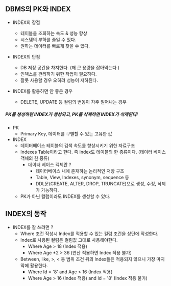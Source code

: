 ## DBMS의 PK와 INDEX

- INDEX의 장점

  - 테이블을 조회하는 속도 & 성능 향상
  - 시스템의 부하를 줄일 수 있다.
  - 원하는 데이터를 빠르게 찾을 수 있다.

- INDEX의 단점

  - DB 저장 공간을 차지한다. (꽤 큰 용량을 잡아먹는다.)
  - 인덱스를 관리하기 위한 작업이 필요하다.
  - 잘못 사용할 경우 오히려 성능이 저하된다.

- INDEX를 활용하면 안 좋은 경우

  - DELETE, UPDATE 등 컬럼의 변동이 자주 일어나는 경우

  

##### PK를 생성하면 INDEX가 생성되고, PK를 삭제하면 INDEX가 삭제된다!

- PK
  - Primary Key, 데이터를 구별할 수 있는 고유한 값
- INDEX 
  - 데이터베이스 테이블의 검색 속도를 향상시키기 위한 자료구조
  - Indexes Table이라고 한다. 즉 Index도 테이블의 한 종류이다. (데이터 베이스 객체의 한 종류)
    - 데이터 베이스 객체란 ?
      - 데이터베이스 내에 존재하는 논리적인 저장 구조
      - Table, View, Indexes, synonym, sequence 등
      - DDL문(CREATE, ALTER, DROP, TRUNCATE)으로 생성, 수정, 삭제가 가능하다.
  - PK가 아닌 컬럼이라도 INDEX를 생성할 수 있다.

##### 



## INDEX의 동작

- INDEX를 잘 쓰려면 ?
  - Where 조건 작성시 Index를 적용할 수 있는 컬럼 조건을 상단에 작성한다.
  - Index로 사용된 컬럼은 컬럼값 그대로 사용해야한다.
    - Where Age > 18 (Index 적용) 
    - Where Age *2  > 36 (연산 적용하면 Index 적용 불가)
  - Between, like, >, < 등 범위 조건 뒤의 Index들은 적용되지 않으니 가장 마지막에 활용한다.
    - Where Id = '8' and Age > 16 (Index 적용)
    - Where Age > 16 (Index 적용) and Id = '8' (Index 적용 불가)




